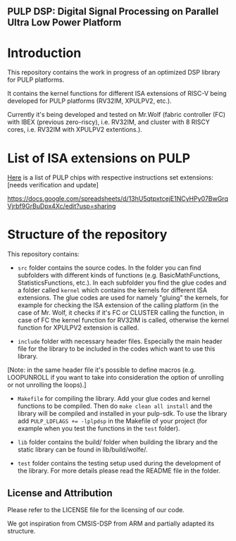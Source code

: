 ## PULP DSP: Digital Signal Processing on Parallel Ultra Low Power Platform

# Introduction

This repository contains the work in progress of an optimized DSP library for PULP platforms.

It contains the kernel functions for different ISA extensions of RISC-V being developed for PULP platforms (RV32IM, XPULPV2, etc.).

Currently it's being developed and tested on Mr.Wolf (fabric controller (FC) with IBEX (previous zero-riscy), i.e. RV32IM, and cluster with 8 RISCY cores, i.e. RV32IM with XPULPV2 extentions.).

# List of ISA extensions on PULP

[Here](https://docs.google.com/spreadsheets/d/13hU5qtpxtcejE1NCyHPy07BwGrqVjrbf9GrBuDpx4Xc/edit?usp=sharing) is a list of PULP chips with respective instructions set extensions: [needs verification and update]

https://docs.google.com/spreadsheets/d/13hU5qtpxtcejE1NCyHPy07BwGrqVjrbf9GrBuDpx4Xc/edit?usp=sharing

# Structure of the repository

This repository contains:

- `src` folder contains the source codes. In the folder you can find subfolders with different kinds of functions (e.g. BasicMathFunctions, StatisticsFunctions, etc.). In each subfolder you find the glue codes and a folder called `kernel` which contains the kernels for different ISA extensions. The glue codes are used for namely "gluing" the kernels, for example for checking the ISA extension of the calling platform (in the case of Mr. Wolf, it checks if it's FC or CLUSTER calling the function, in case of FC the kernel function for RV32IM is called, otherwise the kernel function for XPULPV2 extension is called.
 
- `include` folder with necessary header files. Especially the main header file for the library to be included in the codes which want to use this library.

[Note: in the same header file it's possible to define macros (e.g. LOOPUNROLL if you want to take into consideration the option of unrolling or not unrolling the loops).]

- `Makefile` for compiling the library. Add your glue codes and kernel functions to be compiled. Then do `make clean all install` and the library will be compiled and installed in your pulp-sdk. To use the library add `PULP_LDFLAGS += -lplpdsp` in the Makefile of your project (for example when you test the functions in the `test` folder).

- `lib` folder contains the build/ folder when building the library and the static library can be found in lib/build/wolfe/.

- `test` folder contains the testing setup used during the development of the library. For more details please read the README file in the folder.


## License and Attribution
Please refer to the LICENSE file for the licensing of our code.

We got inspiration from CMSIS-DSP from ARM and partially adapted its structure.


